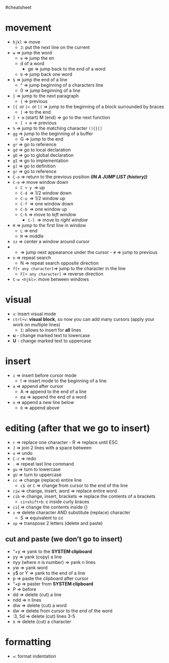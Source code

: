 #cheatsheet 
# movement
- `hjkl` ⇒ move
	- `J`: put the next line on the current
- `w` ⇒ jump the word
    - `e` ⇒ jump the en
    - d of a word
        - ge ⇒ jump back to the end of a word
    - `b` ⇒ jump back one word
- `$` ⇒ jump the end of a line
    - ^ ⇒ jump beginning of a characters line
    - 0 ⇒ jump beginning of a line
- `}` ⇒ jump to the next paragraph
    - `{` ⇒ previous
- `[{ `or `[< `or `[(` ⇒ jump to the beginning of a block surrounded by braces
    - `]` ⇒ to the end
- `] + m` (start) M (end) ⇒ go to the next function
    - `[ + m` ⇒ previous
- `%` ⇒ jump to the matching character `(){}[]`
- `gg` ⇒ jump to the beginning of a buffer
    - G ⇒ jump to the end
- `gr` ⇒ go to reference
- `gd` ⇒ go to local declaration
- `gD` ⇒ go to global declaration
- `gI` ⇒ go to implementation
- `g]` ⇒ go to definition
- `gr` ⇒ go to reference
- `C-o` ⇒ return to the previous position _**(IN A JUMP LIST (history))**_
- `C-e` ⇒ move window down
    - `C + y `⇒ up
    - `C-d `⇒ 1/2 window down
    - `C-u `⇒ 1/2 window up
    - `C-f `⇒ one window down
    - `C-b `⇒ one window up
    - `C-h` ⇒ move to _left window_
        - `C-l `⇒ move to _right window_
- `H` ⇒ jump to the first line in window
    - `L` ⇒ end
    - `M` ⇒ middle
- `zz` ⇒ center a window around cursor
- - ⇒ jump next appearance under the cursor
        - `#` ⇒ jump to previous
- `n` ⇒ repeat search
    - N ⇒ repeat search opposite direction
- `f[+ any character]`⇒ jump to the character in the line
	- `F[+ any character]` => reverse direction
- `C-w <hjkl>`: move between windows


# visual
- `v`: insert visual mode
- `ctrl+v`: **visual block**, so now you can add many cursors (apply your work on multiple lines)
	- `I`: allows to insert for **all** lines
- **u** - change marked text to lowercase
- **U** - change marked text to uppercase


# insert
- `i` ⇒ insert before cursor mode
    - I ⇒ insert mode to the beginning of a line
- `a` ⇒ append after cursor
    - A ⇒ append to the end of a line
    - ea ⇒ append the end of a word
- `o` ⇒ append a new line below
    - `O` ⇒ append above
# editing (after that we go to insert)
-  `r` ⇒ replace one character
        - R ⇒ replace until ESC
- `J` ⇒ join 2 lines with a space between
- `u` ⇒ undo
- `C-r` ⇒ redo
- . ⇒ repeat last line command
- `gu` ⇒ turn to lowercase
- `gU` ⇒ turn to uppercase
- `cc` ⇒ change (replace) entire line
	- `c$ `or `C` ⇒ change from cursor to the end of the line
- `ciw` ⇒ change, insert, word ⇒ replace entire word
- `cib` ⇒ change, insert, brackets ⇒ replace the contents of a brackets
	- `ci+shift+b`: c inside curly braces
- `ci`{ ⇒ change the contents inside {}
- `s` ⇒ delete character AND substitute (replace) character
	- S ⇒ equivalent to cc
- `xp` ⇒ transpose 2 letters (delete and paste)


## cut and paste (we don’t go to insert)

- “+y ⇒ yank to the **SYSTEM clipboard**
-  yy ⇒ yank (copy) a line
- nyy (where n is number) ⇒ yank n lines
- yw ⇒ yank word
- y$ or Y ⇒ yank to the end of a line
- p ⇒ paste the clipboard after cursor
- “+p ⇒ paster from **SYSTEM clipboard**    
- P ⇒ before
- dd ⇒ delete (cut) a line
- ndd ⇒ n lines
- diw ⇒ delete (cut) a word        
- dw ⇒ delete from cursor to the end of the word
- :3, 5d ⇒ delete (cut) lines 3-5 
- x ⇒ delete (cut) a character


# formatting
- `=`: format indentation